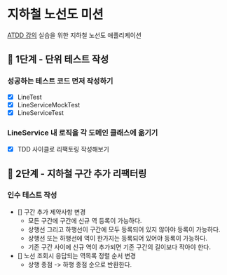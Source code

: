 # 지하철 노선도 미션

[ATDD 강의](https://edu.nextstep.camp/c/R89PYi5H) 실습을 위한 지하철 노선도 애플리케이션

## 🚀 1단계 - 단위 테스트 작성

### 성공하는 테스트 코드 먼저 작성하기

- [x] LineTest
- [x] LineServiceMockTest
- [x] LineServiceTest

### LineService 내 로직을 각 도메인 클래스에 옮기기

- [x] TDD 사이클로 리팩토링 작성해보기

## 🚀 2단계 - 지하철 구간 추가 리팩터링

### 인수 테스트 작성

- [] 구간 추가 제약사항 변경
    - 모든 구간에 구간에 신규 역 등록이 가능하다.
    - 상행선 그리고 하행선이 구간에 모두 등록되어 있지 않아야 등록이 가능하다.
    - 상행선 또는 하행선에 역이 한가지는 등록되어 있어야 등록이 가능하다.
    - 기존 구간 사이에 신규 역이 추가되면 기존 구간의 길이보다 작아야 한다.
- [] 노선 조회시 응답되는 역목록 정렬 순서 변경
    - 상행 종점 -> 하행 종점 순으로 반환한다.
